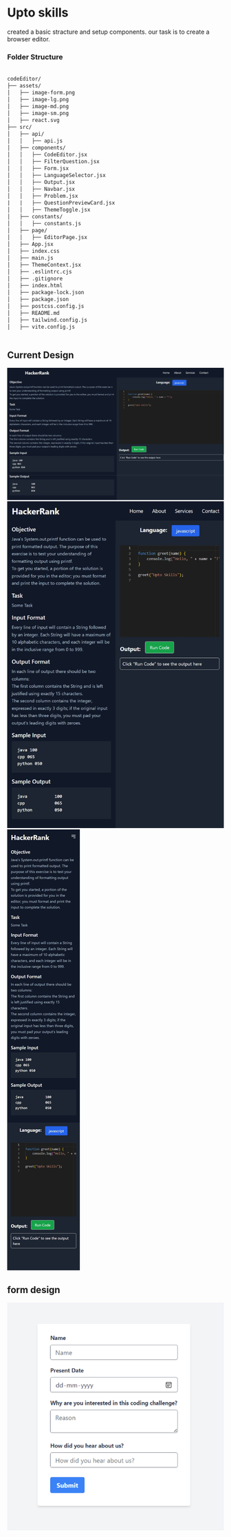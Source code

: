 # Upto skills 

created a basic stracture and setup components. our task is to create a browser editor.

### Folder Structure
```

codeEditor/
├── assets/
│   ├── image-form.png
│   ├── image-lg.png
│   ├── image-md.png
│   ├── image-sm.png
│   ├── react.svg
├── src/
│   ├── api/
│   │   ├── api.js
│   ├── components/
│   │   ├── CodeEditor.jsx
│   │   ├── FilterQuestion.jsx
│   │   ├── Form.jsx
│   │   ├── LanguageSelector.jsx
│   │   ├── Output.jsx 
│   │   ├── Navbar.jsx    
│   │   ├── Problem.jsx
|   |   ├── QuestionPreviewCard.jsx
│   │   ├── ThemeToggle.jsx
│   ├── constants/
│   │   ├── constants.js
│   ├── page/
│   │   ├── EditorPage.jsx
│   ├── App.jsx
│   ├── index.css
│   ├── main.js 
│   ├── ThemeContext.jsx
│   ├── .eslintrc.cjs
│   ├── .gitignore
│   ├── index.html
│   ├── package-lock.json
│   ├── package.json
│   ├── postcss.config.js
│   ├── README.md
│   ├── tailwind.config.js
│   ├── vite.config.js
    

```

## Current Design
![Large Device](/src/assets/image-lg.png)
![Medium Device](/src/assets/image-md.png)
![Small Device](/src/assets/image-sm.png)

## form design
![Form img](/src/assets/image-form.png)